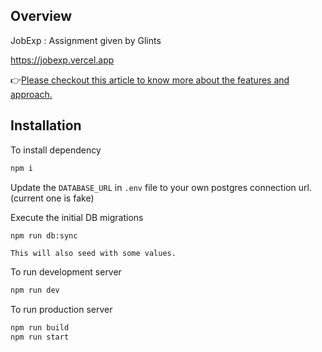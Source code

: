 ## Overview

JobExp : Assignment given by Glints

https://jobexp.vercel.app

👉[Please checkout this article to know more about the features and approach.](https://www.notion.so/migom6/Job-Experiences-34dc9f9d1be343c58cf054f5bab11ed9)

## Installation

To install dependency

```bash
npm i
```

Update the `DATABASE_URL` in `.env` file to your own postgres connection url. (current one is fake)

Execute the initial DB migrations

```bash
npm run db:sync
```

`This will also seed with some values.`

To run development server

```bash
npm run dev
```

To run production server

```bash
npm run build
npm run start
```
